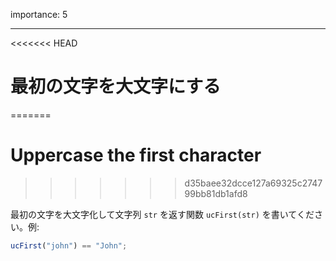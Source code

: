 importance: 5

---

<<<<<<< HEAD
# 最初の文字を大文字にする
=======
# Uppercase the first character
>>>>>>> d35baee32dcce127a69325c274799bb81db1afd8

最初の文字を大文字化して文字列 `str` を返す関数 `ucFirst(str)` を書いてください。例:

```js
ucFirst("john") == "John";
```
